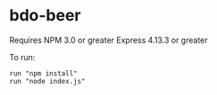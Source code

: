 # bdo-beer
Requires NPM 3.0 or greater
	 Express 4.13.3 or greater

To run:

	run "npm install"
	run "node index.js"
	
